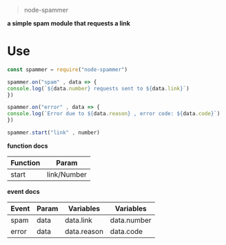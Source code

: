 >  node-spammer

**a simple spam module that requests a link**

# Use

```js
const spammer = require("node-spammer")

spammer.on("spam" , data => {
console.log(`${data.number} requests sent to ${data.link}`)
})

spammer.on("error" , data => {
console.log(`Error due to ${data.reason} , error code: ${data.code}`)
})

spammer.start("link" , number)
```

**function docs**

|Function|Param|
|-|-|
|start|link/Number|

**event docs**

|Event|Param|Variables|Variables|
|-|-|-|-|
|spam|data|data.link|data.number|
|error|data|data.reason|data.code|
